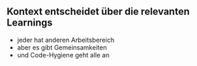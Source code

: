 ## Kontext entscheidet über die relevanten Learnings

- jeder hat anderen Arbeitsbereich
- aber es gibt Gemeinsamkeiten
- und Code-Hygiene geht alle an
